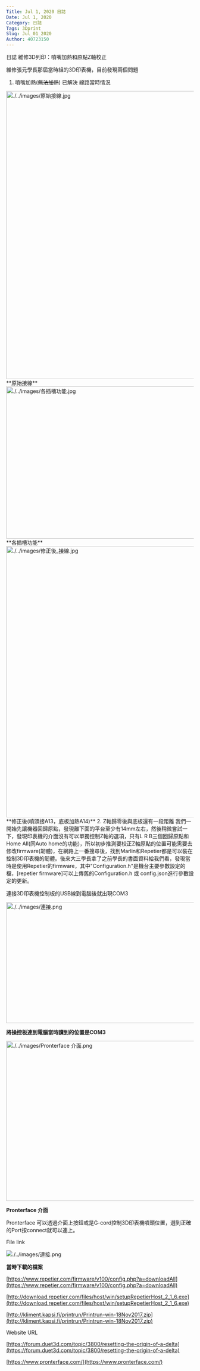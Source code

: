 ```yaml
---
Title: Jul 1, 2020 日誌
Date: Jul 1, 2020
Category: 日誌
Tags: 3Dprint
Slug: Jul_01_2020
Author: 40723150
---
```


日誌
維修3D列印：噴嘴加熱和原點Z軸校正

<!-- PELICAN_END_SUMMARY -->

維修張元學長那屆當時組的3D印表機，目前發現兩個問題

1. 噴嘴加熱(~~無法加熱~~)  已解決
線路當時情況
<img alt="./../images/原始接線.jpg" height="774" src="https://s40723150.github.io/UniversityProject/images/%E5%8E%9F%E5%A7%8B%E6%8E%A5%E7%B7%9A.jpg" width="581">
**原始接線**

<img alt="./../images/各插槽功能.jpg" height="409" src="https://s40723150.github.io/UniversityProject/images/%E5%90%84%E6%8F%92%E6%A7%BD%E5%8A%9F%E8%83%BD.jpg" width="512">
**各插槽功能**

<img alt="./../images/修正後_接線.jpg" height="729" src="https://s40723150.github.io/UniversityProject/images/%E4%BF%AE%E6%AD%A3%E5%BE%8C_%E6%8E%A5%E7%B7%9A.jpg" width="541">
**修正後(噴頭接A13，底板加熱A14)**
2. Z軸歸零後與底板還有一段距離
我們一開始先讓機器回歸原點，發現離下面的平台至少有14mm左右，然後稍微嘗試一下，發現印表機的介面沒有可以單獨控制Z軸的選項，只有L R B三個回歸原點和Home All(同Auto home的功能)，所以初步推測要校正Z軸原點的位置可能需要去修改firmware(韌體)，在網路上一番搜尋後，找到Marlin和Repetier都是可以裝在控制3D印表機的韌體。後來大三學長拿了之前學長的書面資料給我們看，發現當時是使用Repetier的firmware，其中"Configuration.h"是機台主要參數設定的檔，[repetier firmware]可以上傳舊的Configuration.h 或 config.json進行參數設定的更新。

[repetier firmware]: https://www.repetier.com/firmware/v091/

連接3D印表機控制板的USB線到電腦後就出現COM3

<img alt="./../images/連接.png" height="325" src="https://s40723150.github.io/UniversityProject/images/%E9%80%A3%E6%8E%A5.png" width="576">

**將操控板連到電腦當時讀到的位置是COM3**

<img alt="./../images/Pronterface 介面.png" height="430" src="https://s40723150.github.io/UniversityProject/images/Pronterface%20%E4%BB%8B%E9%9D%A2.png" width="672">

**Pronterface 介面**

Pronterface 可以透過介面上按鈕或是G-cord控制3D印表機噴頭位置，選到正確的Port按connect就可以連上。

File link

<img alt="./../images/連接.png" src="https://s40723150.github.io/UniversityProject/images/Files_list.png">

**當時下載的檔案**

[https://www.repetier.com/firmware/v100/config.php?a=downloadAll](https://www.repetier.com/firmware/v100/config.php?a=downloadAll)

[http://download.repetier.com/files/host/win/setupRepetierHost_2_1_6.exe](http://download.repetier.com/files/host/win/setupRepetierHost_2_1_6.exe)

[http://kliment.kapsi.fi/printrun/Printrun-win-18Nov2017.zip](http://kliment.kapsi.fi/printrun/Printrun-win-18Nov2017.zip)

Website URL

[https://forum.duet3d.com/topic/3800/resetting-the-origin-of-a-delta](https://forum.duet3d.com/topic/3800/resetting-the-origin-of-a-delta)

[https://www.pronterface.com/](https://www.pronterface.com/)
 
